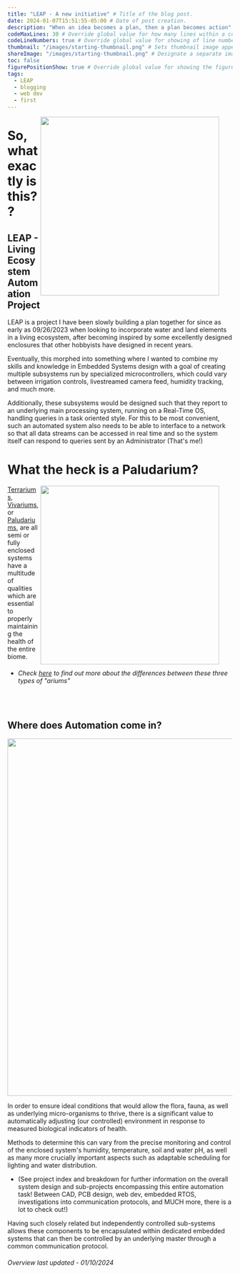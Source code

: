 ```yaml
---
title: "LEAP - A new initiative" # Title of the blog post.
date: 2024-01-07T15:51:55-05:00 # Date of post creation.
description: "When an idea becomes a plan, then a plan becomes action" # Description used for search engine.
codeMaxLines: 30 # Override global value for how many lines within a code block before auto-collapsing.
codeLineNumbers: true # Override global value for showing of line numbers within code block.
thumbnail: "/images/starting-thumbnail.png" # Sets thumbnail image appearing inside card on homepage.
shareImage: "/images/starting-thumbnail.png" # Designate a separate image for social media sharing.
toc: false
figurePositionShow: true # Override global value for showing the figure label.
tags:
  - LEAP
  - blogging
  - web dev
  - first
---
```

<img src="/images/largetank.jpg" align="right" width="400" style="margin-right: 30px"/>

# So, what exactly is this??
## LEAP - Living Ecosystem Automation Project
LEAP is a project I have been slowly building a plan together for since as early as 09/26/2023 when looking to incorporate water and land elements in a living ecosystem, after becoming inspired by some excellently designed enclosures that other hobbyists have designed in recent years. 

Eventually, this morphed into something where I wanted to combine my skills and knowledge in Embedded Systems design with a goal of creating multiple subsystems run by specialized microcontrollers, which could vary between irrigation controls, livestreamed camera feed, humidity tracking, and much more. 

Additionally, these subsystems would be designed such that they report to an underlying main processing system, running on a Real-Time OS, handling queries in a task oriented style. For this to be most convenient, such an automated system also needs to be able to interface to a network so that all data streams can be accessed in real time and so the system itself can respond to queries sent by an Administrator (That's me!)

# What the heck is a Paludarium?

<img src="/images/threetanks.jpg" align="right" width="400" style="margin-right: 30px"/>

[Terrariums](https://en.wikipedia.org/wiki/Bioactive_terrarium), [Vivariums](https://en.wikipedia.org/wiki/Vivarium), or [Paludariums](https://en.wikipedia.org/wiki/Paludarium), are all semi or fully enclosed systems have a multitude of qualities which are essential to properly maintaining the health of the entire biome. 
* ###### Check [here](https://terrarium.blog/en/explanations/terrarium-vivarium-paludarium-difference/#:~:text=In%20a%20paludarium%2C%20amphibians%20and,do%20not%20have%20to%20be.) to find out more about the differences between these three types of "ariums" 

&nbsp;

## Where does Automation come in?

<img src="/images/systemdiagramexample.PNG" align="center" width="800" style="margin-right: 30px"/>

In order to ensure ideal conditions that would allow the flora, fauna, as well as underlying micro-organisms to thrive, there is a significant value to automatically adjusting (our controlled) environment in response to measured biological indicators of health.

Methods to determine this can vary from the precise monitoring and control of the enclosed system's humidity, temperature, soil and water pH, as well as many more crucially important aspects such as adaptable scheduling for lighting and water distribution. 
* (See project index and breakdown for further information on the overall system design and sub-projects encompassing this entire automation task! Between CAD, PCB design, web dev, embedded RTOS, investigations into communication protocols, and MUCH more, there is a lot to check out!) 

Having such closely related but independently controlled sub-systems allows these components to be encapsulated within dedicated embedded systems that can then be controlled by an underlying master through a common communication protocol. 

###### Overview last updated - 01/10/2024